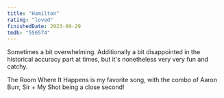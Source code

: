 ```yaml
---
title: "Hamilton"
rating: "loved"
finishedDate: 2023-09-29
tmdb: "556574"
---
```


Sometimes a bit overwhelming. Additionally a bit disappointed in the historical accuracy part at times, but it's nonetheless very very fun and catchy. 

The Room Where It Happens is my favorite song, with the combo of Aaron Burr, Sir + My Shot being a close second!